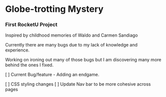 Globe-trotting Mystery
=====

### First RocketU Project

Inspired by childhood memories of Waldo and Carmen Sandiago

Currently there are many bugs due to my lack of knowledge and experience.

Working on ironing out many of those bugs but I am discovering many more behind the ones I fixed.

[ ] Current Bug/feature - Adding an endgame.

[ ] CSS styling changes
[ ] Update Nav bar to be more cohesive across pages